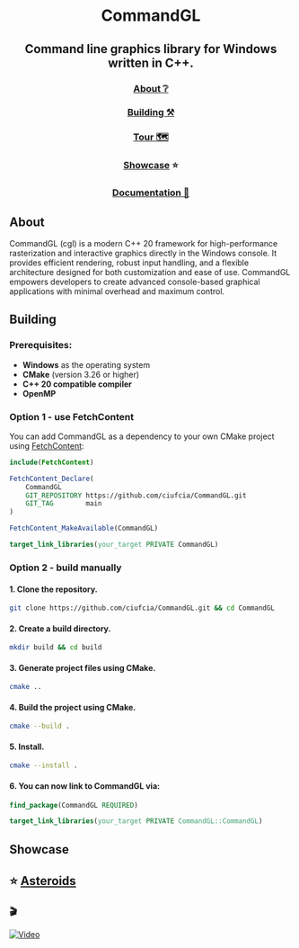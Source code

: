 <div align="center">

# CommandGL

## Command line graphics library for Windows written in C++.

### [About ❔](#about)
### [Building ⚒️](#building)
### [Tour 🗺️](examples/tour/table_of_contents.md)
### [Showcase](#showcase) ⭐
### [Documentation 📘](https://ciufcia.github.io/CommandGL/)

</div>

## About

CommandGL (cgl) is a modern C++ 20 framework for high-performance rasterization and interactive graphics directly in the Windows console. It provides efficient rendering, robust input handling, and a flexible architecture designed for both customization and ease of use. CommandGL empowers developers to create advanced console-based graphical applications with minimal overhead and maximum control.

## Building

### Prerequisites:

- **Windows** as the operating system
- **CMake** (version 3.26 or higher)
- **C++ 20 compatible compiler**
- **OpenMP**

### Option 1 - use FetchContent

You can add CommandGL as a dependency to your own CMake project using [FetchContent](https://cmake.org/cmake/help/latest/module/FetchContent.html):

```cmake
include(FetchContent)

FetchContent_Declare(
    CommandGL
    GIT_REPOSITORY https://github.com/ciufcia/CommandGL.git
    GIT_TAG        main
)

FetchContent_MakeAvailable(CommandGL)

target_link_libraries(your_target PRIVATE CommandGL)
```
### Option 2 - build manually

#### 1. Clone the repository.

```sh
git clone https://github.com/ciufcia/CommandGL.git && cd CommandGL
```

#### 2. Create a build directory.

```sh
mkdir build && cd build
```

#### 3. Generate project files using CMake.

```sh
cmake ..
```

#### 4. Build the project using CMake.

```sh
cmake --build .
```

#### 5. Install.

```sh
cmake --install .
```

#### 6. You can now link to CommandGL via:

```cmake
find_package(CommandGL REQUIRED)

target_link_libraries(your_target PRIVATE CommandGL::CommandGL)
```

## Showcase

## ⭐ [Asteroids](https://github.com/ciufcia/Asteroids?tab=readme-ov-file)

### 🎬

[![Video](https://img.youtube.com/vi/_tC4R2s1Evk/0.jpg)](https://youtu.be/_tC4R2s1Evk?si=tbBk5HRBGwbJfX2_)

